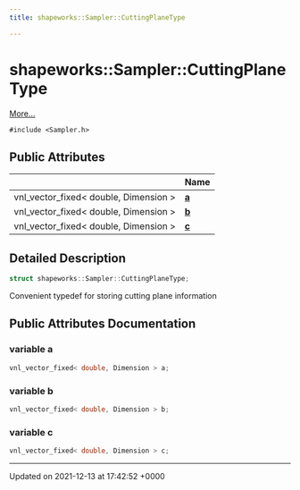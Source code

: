 ```yaml
---
title: shapeworks::Sampler::CuttingPlaneType

---
```


# shapeworks::Sampler::CuttingPlaneType



 [More...](#detailed-description)


`#include <Sampler.h>`

## Public Attributes

|                | Name           |
| -------------- | -------------- |
| vnl_vector_fixed< double, Dimension > | **[a](../Classes/structshapeworks_1_1Sampler_1_1CuttingPlaneType.md#variable-a)**  |
| vnl_vector_fixed< double, Dimension > | **[b](../Classes/structshapeworks_1_1Sampler_1_1CuttingPlaneType.md#variable-b)**  |
| vnl_vector_fixed< double, Dimension > | **[c](../Classes/structshapeworks_1_1Sampler_1_1CuttingPlaneType.md#variable-c)**  |

## Detailed Description

```cpp
struct shapeworks::Sampler::CuttingPlaneType;
```


Convenient typedef for storing cutting plane information 

## Public Attributes Documentation

### variable a

```cpp
vnl_vector_fixed< double, Dimension > a;
```


### variable b

```cpp
vnl_vector_fixed< double, Dimension > b;
```


### variable c

```cpp
vnl_vector_fixed< double, Dimension > c;
```


-------------------------------

Updated on 2021-12-13 at 17:42:52 +0000